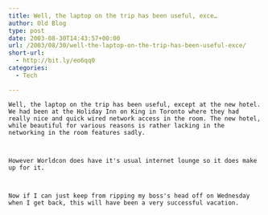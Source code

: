 ```yaml
---
title: Well, the laptop on the trip has been useful, exce…
author: Old Blog
type: post
date: 2003-08-30T14:43:57+00:00
url: /2003/08/30/well-the-laptop-on-the-trip-has-been-useful-exce/
short-url:
  - http://bit.ly/eo6qq0
categories:
  - Tech

---
```

<div class='microid-http+http:sha1:002939a813f8b967558da9d8c0b8d615ae811aef'>
  
    Well, the laptop on the trip has been useful, except at the new hotel. We had been at the Holiday Inn on King in Toronto where they had really nice and quick wired network access in the room. The new hotel, while beautiful for various reasons is rather lacking in the networking in the room features sadly.
  
  
  
    However Worldcon does have it's usual internet lounge so it does make up for it.
  
  
  
    Now if I can just keep from ripping my boss's head off on Wednesday when I get back, this will have been a very successful vacation.
  
